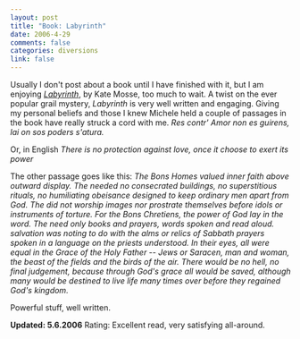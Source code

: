 ```yaml
--- 
layout: post
title: "Book: Labyrinth"
date: 2006-4-29
comments: false
categories: diversions
link: false
---
```

Usually I don't post about a book until I have finished with it, but I am enjoying <i><a href="http://www.amazon.com/gp/product/0399153446/sr=8-1/qid=1146347997/ref=pd_bbs_1/102-5862131-4347328?%5Fencoding=UTF8" title="Labyrinth">Labyrinth</a></i>, by Kate Mosse, too much to wait. A twist on the ever popular grail mystery, <i>Labyrinth</i> is very well written and engaging. Giving my personal beliefs and those I knew Michele held a couple of passages in the book have really struck a cord with me.
<cite>
<i>Res contr' Amor non es guirens, lai on sos poders s'atura.</i>
</cite>

Or, in English
<cite>
<i>There is no protection against love, once it choose to exert its power</i>
</cite>

The other passage goes like this:
<cite>
The <i>Bons Homes</i> valued inner faith above outward display. The needed no consecrated buildings, no superstitious rituals, no humiliating obeisance designed to keep ordinary men apart from God. The did not worship images nor prostrate themselves before idols or instruments of torture. For the <i>Bons Chretiens</i>, the power of God lay in the word. The need only books and prayers, words spoken and read aloud. salvation was noting to do with the alms or relics of Sabbath prayers spoken in a language on the priests understood.
In their eyes, all were equal in the Grace of the Holy Father -- Jews or Saracen, man and woman, the beast of the fields and the birds of the air. There would be no hell, no final judgement, because through God's grace all would be saved, although many would be destined to live life many times over before they regained God's kingdom.
</cite>

Powerful stuff, well written.

<b>Updated: 5.6.2006</b> Rating: Excellent read, very satisfying all-around.
